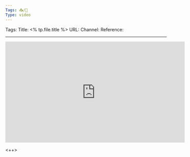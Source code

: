 ```yaml
---
Tags: 📥/🔴
Type: video
---
```


Tags: 
Title: <% tp.file.title %>
URL: 
Channel: 
Reference: 

---

<center>
	<iframe width="560" height="315" src="https://www.youtube.com/embed/" frameborder="0" allow="accelerometer; autoplay; encrypted-media; gyroscope; picture-in-picture" allow-fullscreen></iframe>
</center>

<++>